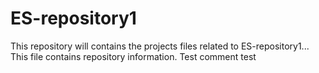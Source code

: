 # ES-repository1
This repository will contains the projects files related to ES-repository1...
This file contains repository information.
Test comment
test

